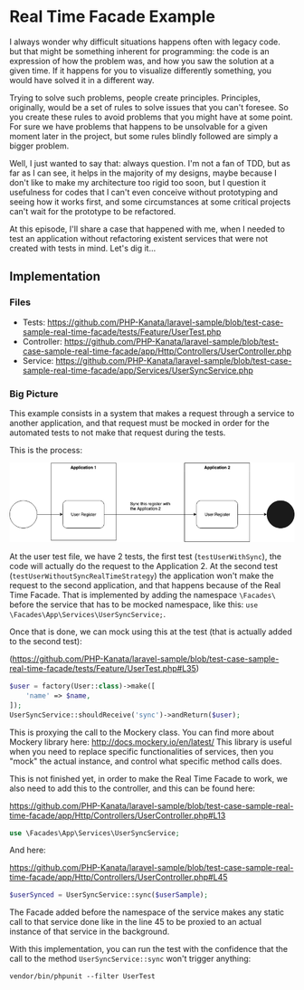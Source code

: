 # Real Time Facade Example

I always wonder why difficult situations happens often with legacy code. but that might be something inherent for programming: the code is an expression of how the problem was, and how you saw the solution at a given time. If it happens for you to visualize differently something, you would have solved it in a different way.

Trying to solve such problems, people create principles. Principles, originally, would be a set of rules to solve issues that you can't foresee. So you create these rules to avoid problems that you might have at some point. For sure we have problems that happens to be unsolvable for a given moment later in the project, but some rules blindly followed are simply a bigger problem.

Well, I just wanted to say that: always question. I'm not a fan of TDD, but as far as I can see, it helps in the majority of my designs, maybe because I don't like to make my architecture too rigid too soon, but I question it usefulness for codes that I can't even conceive without prototyping and seeing how it works first, and some circumstances at some critical projects can't wait for the prototype to be refactored.

At this episode, I'll share a case that happened with me, when I needed to test an application without refactoring existent services that were not created with tests in mind. Let's dig it...

## Implementation

### Files

- Tests: https://github.com/PHP-Kanata/laravel-sample/blob/test-case-sample-real-time-facade/tests/Feature/UserTest.php
- Controller: https://github.com/PHP-Kanata/laravel-sample/blob/test-case-sample-real-time-facade/app/Http/Controllers/UserController.php
- Service: https://github.com/PHP-Kanata/laravel-sample/blob/test-case-sample-real-time-facade/app/Services/UserSyncService.php

### Big Picture

This example consists in a system that makes a request through a service to another application, and that request must be mocked in order for the automated tests to not make that request during the tests.

This is the process:

![Testing-Better.png](public/img/user-sync-process.png)

At the user test file, we have 2 tests, the first test (`testUserWithSync`), the code will actually do the request to the Application 2. At the second test (`testUserWithoutSyncRealTimeStrategy`) the application won't make the request to the second application, and that happens because of the Real Time Facade. That is implemented by adding the namespace `\Facades\` before the service that has to be mocked namespace, like this: `use \Facades\App\Services\UserSyncService;`.

Once that is done, we can mock using this at the test (that is actually added to the second test):

(https://github.com/PHP-Kanata/laravel-sample/blob/test-case-sample-real-time-facade/tests/Feature/UserTest.php#L35)
```php
$user = factory(User::class)->make([
    'name' => $name,
]);
UserSyncService::shouldReceive('sync')->andReturn($user);
```

This is proxying the call to the Mockery class. You can find more about Mockery library here: http://docs.mockery.io/en/latest/
This library is useful when you need to replace specific functionalities of services, then you "mock" the actual instance, and control what specific method calls does.

This is not finished yet, in order to make the Real Time Facade to work, we also need to add this to the controller, and this can be found here:

https://github.com/PHP-Kanata/laravel-sample/blob/test-case-sample-real-time-facade/app/Http/Controllers/UserController.php#L13
```php
use \Facades\App\Services\UserSyncService;
```

And here:

https://github.com/PHP-Kanata/laravel-sample/blob/test-case-sample-real-time-facade/app/Http/Controllers/UserController.php#L45
```php
$userSynced = UserSyncService::sync($userSample);
```

The Facade added before the namespace of the service makes any static call to that service done like in the line 45 to be proxied to an actual instance of that service in the background.


With this implementation, you can run the test with the confidence that the call to the method `UserSyncService::sync` won't trigger anything:

```shell
vendor/bin/phpunit --filter UserTest
```


